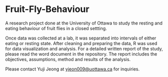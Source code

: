 # Fruit-Fly-Behaviour
A research project done at the University of Ottawa to study the resting and eating behaviour of fruit flies in a closed settting.

Once data was collected at a lab, it was separated into intervals of either eating or resting state. After cleaning and preparing the data, R was used for data visualization and analysis.
For a detailed written report of the study, please read the word document in the repository. The report includes the objectives, assumptions, method and results of the analysis.

Please contact Yuji Jeong at yjeon009@uottawa.ca for inquiries.
